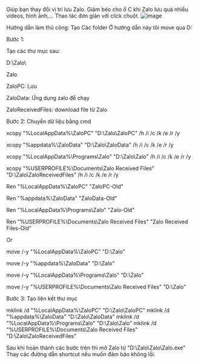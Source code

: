 Giúp bạn thay đổi vị trí lưu Zalo.
Giảm béo cho ổ C khi Zalo lưu quá nhiều videos, hình ảnh,...
Thao tác đơn giản với click chuột.
![image](https://github.com/NDWoodCompany/ZaloMove/assets/102244520/c870c8e3-3a82-403b-9eca-f9d661185d27)

Hướng dẫn làm thủ công:
Tạo Các folder
Ở hướng dẫn này tôi move qua D:

Bước 1:

Tạo các thư mục sau:

D:\Zalo\

Zalo

ZaloPC: Lưu

ZaloData: Ứng dụng zalo để chạy

ZaloReceivedFiles: download file từ Zalo


Bước 2: Chuyển dữ liệu bằng cmd

xcopy "%LocalAppData%\ZaloPC" "D:\Zalo\ZaloPC" /h /i /c /k /e /r /y

xcopy "%appdata%\ZaloData" "D:\Zalo\ZaloData" /h /i /c /k /e /r /y

xcopy "%LocalAppData%\Programs\Zalo" "D:\Zalo\Zalo" /h /i /c /k /e /r /y

xcopy "%USERPROFILE%\Documents\Zalo Received Files" "D:\Zalo\ZaloReceivedFiles" /h /i /c /k /e /r /y

Ren "%LocalAppData%\ZaloPC" "ZaloPC-Old"

Ren "%appdata%\ZaloData" "ZaloData-Old"

Ren "%LocalAppData%\Programs\Zalo" "Zalo-Old"

Ren "%USERPROFILE%\Documents\Zalo Received Files" "Zalo Received Files-Old"


Or

move /-y "%LocalAppData%\ZaloPC" "D:\Zalo"

move /-y "%appdata%\ZaloData" "D:\Zalo"

move /-y "%LocalAppData%\Programs\Zalo" "D:\Zalo"

move /-y "%USERPROFILE%\Documents\Zalo Received Files" "D:\Zalo"


Bước 3: Tạo liên kết thư mục

mklink /d "%LocalAppData%\ZaloPC" "D:\Zalo\ZaloPC"
mklink /d "%appdata%\ZaloData" "D:\Zalo\ZaloData"
mklink /d "%LocalAppData%\Programs\Zalo" "D:\Zalo\Zalo"
mklink /d "%USERPROFILE%\Documents\Zalo Received Files" "D:\Zalo\ZaloReceivedFiles"

Sau khi hoàn thành các bước trên thì mở Zalo từ "D:\Zalo\Zalo\Zalo.exe" Thay các đường dẫn shortcut nếu muốn đảm bảo không lỗi.
